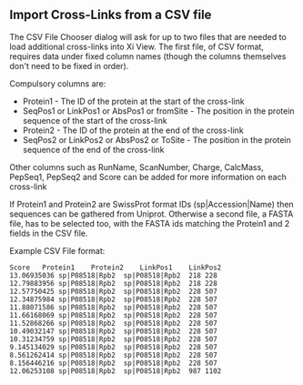 ## Import Cross-Links from a CSV file ##

The CSV File Chooser dialog will ask for up to two files that are needed to load additional cross-links into Xi View. The first file, of CSV format, requires data under fixed column names (though the columns themselves don't need to be fixed in order).

Compulsory columns are:

- Protein1 - The ID of the protein at the start of the cross-link
- SeqPos1 or LinkPos1 or AbsPos1 or fromSite - The position in the protein sequence of the start of the cross-link
- Protein2 - The ID of the protein at the end of the cross-link
- SeqPos2 or LinkPos2 or AbsPos2 or ToSite - The position in the protein sequence of the end of the cross-link

Other columns such as RunName, ScanNumber, Charge, CalcMass, PepSeq1, PepSeq2 and Score can be added for more information on each cross-link


If Protein1 and Protein2 are SwissProt format IDs (sp|Accession|Name) then sequences can be gathered from Uniprot. Otherwise a second file, a FASTA file, has to be selected too, with the FASTA ids matching the Protein1 and 2 fields in the CSV file.


Example CSV File format:

    Score	Protein1	Protein2	LinkPos1	LinkPos2
    13.06935036	sp|P08518|Rpb2	sp|P08518|Rpb2	218	228
    12.79883956	sp|P08518|Rpb2	sp|P08518|Rpb2	218	228
    12.57750425	sp|P08518|Rpb2	sp|P08518|Rpb2	228	507
    12.34875984	sp|P08518|Rpb2	sp|P08518|Rpb2	228	507
    11.88071586	sp|P08518|Rpb2	sp|P08518|Rpb2	228	507
    11.66168069	sp|P08518|Rpb2	sp|P08518|Rpb2	228	507
    11.52868266	sp|P08518|Rpb2	sp|P08518|Rpb2	228	507
    10.49032147	sp|P08518|Rpb2	sp|P08518|Rpb2	228	507
    10.31234759	sp|P08518|Rpb2	sp|P08518|Rpb2	228	507
    9.145134029	sp|P08518|Rpb2	sp|P08518|Rpb2	228	507
    8.561262414	sp|P08518|Rpb2	sp|P08518|Rpb2	228	507
    8.156446216	sp|P08518|Rpb2	sp|P08518|Rpb2	228	507
    12.06253108	sp|P08518|Rpb2	sp|P08518|Rpb2	987	1102
